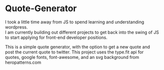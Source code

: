 # Quote-Generator

I took a little time away from JS to spend learning and understanding wordpress.  
I am currently building out different projects to get back into the swing of JS to start applying for front-end developer positions.

This is a simple quote generator, with the option to get a new quote and post the current quote to twitter.
This project uses the type.fit api for quotes, google fonts, font-awesome, and an svg background from heropatterns.com
